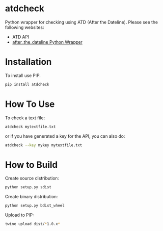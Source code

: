 # atdcheck
Python wrapper for checking using ATD (After the Dateline). Please see the following websites:
* [ATD API](http://www.afterthedeadline.com/api.slp)
* [after_the_dateline Python Wrapper](https://bitbucket.org/miguelventura/after_the_deadline/wiki/Home)

# Installation
To install use PIP.
```bash
pip install atdcheck
```

# How To Use
To check a text file:
```bash
atdcheck mytextfile.txt
```
or if you have generated a key for the API, you can also do:
```bash
atdcheck --key mykey mytextfile.txt
```

# How to Build
Create source distribution:
```bash
python setup.py sdist
```
Create binary distribution:
```bash
python setup.py bdist_wheel
```
Upload to PIP:
```bash
twine upload dist/*1.0.x*
```
